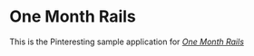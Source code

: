 # One Month Rails

This is the Pinteresting sample application for
[*One Month Rails*](http://onemonthrails.com)